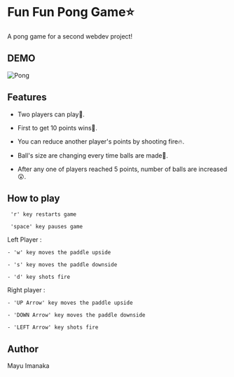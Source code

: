 # Fun Fun Pong Game⭐️

A pong game for a second webdev project!

## DEMO

![Pong](https://user-images.githubusercontent.com/42310122/68905496-422a2080-06f6-11ea-96c3-f498405c8671.png)


## Features

- Two players can play👬.

- First to get 10 points wins🙌. 

- You can reduce another player's points by shooting fire🔥.

- Ball's size are changing every time balls are made🎾.

- After any one of players reached 5 points, number of balls are increased😲. 

## How to play

	 'r' key restarts game

	 'space' key pauses game
  
Left Player :
      
	- 'w' key moves the paddle upside

	- 's' key moves the paddle downside
  
	- 'd' key shots fire
      
Right player :

	- 'UP Arrow' key moves the paddle upside

	- 'DOWN Arrow' key moves the paddle downside
  
	- 'LEFT Arrow' key shots fire

## Author

Mayu Imanaka
